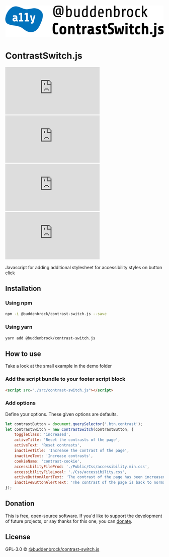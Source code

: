 ![layout][logo-contrast-switch]

[logo-contrast-switch]: src/logo.svg

# ContrastSwitch.js
![GitHub licenze](https://img.shields.io/github/license/Buddenbrock/contrast-switch.js?style=for-the-badge)
![GitHub release](https://img.shields.io/github/package-json/version/Buddenbrock/contrast-switch.js?style=for-the-badge)
![Last commit](https://img.shields.io/github/last-commit/buddenbrock/contrast-switch.js?style=for-the-badge)
![GitHub repo size](https://img.shields.io/github/repo-size/Buddenbrock/contrast-switch.js?style=for-the-badge)

Javascript for adding additional stylesheet for accessibility styles on button click

## Installation
### Using npm
```sh
npm -i @buddenbrock/contrast-switch.js --save
```

### Using yarn
```sh
yarn add @buddenbrock/contrast-switch.js
```

## How to use
Take a look at the small example in the demo folder

### Add the script bundle to your footer script block
```html
<script src="./src/contrast-switch.js"></script>
```

### Add options
Define your options. These given options are defaults.

```javascript
let contrastButton = document.querySelector('.btn.contrast');
let contrastSwitch = new ContrastSwitch(contrastButton, {
    toggleClass: 'increased',
    activeTitle: 'Reset the contrasts of the page',
    activeText: 'Reset contrasts',
    inactiveTitle: 'Increase the contrast of the page',
    inactiveText: 'Increase contrasts',
    cookieName: 'contrast-cookie',
    accessibilityFileProd: './Public/Css/accessibility.min.css',
    accessibilityFileLocal: './Css/accessibility.css',
    activeButtonAlertText: 'The contrast of the page has been increased for you. Use cookies to save the setting for the complete experience.',
    inactiveButtonAlertText: 'The contrast of the page is back to normal.',
});
```

## Donation
This is free, open-source software. If you'd like to support the development of future projects, or say thanks for this one, you can [donate](https://www.paypal.me/buddenbrock).

## License
GPL-3.0 &copy; [@buddenbrock/contrast-switch.js](https://github.com/Buddenbrock/contrast-switch.js/blob/master/LICENSE)
